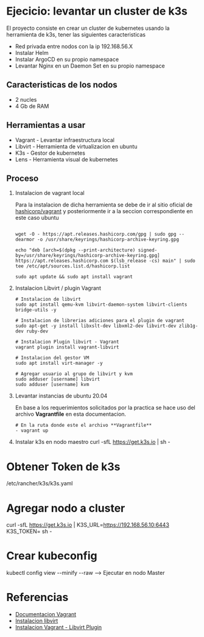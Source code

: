 # Ejecicio: levantar un cluster de k3s 

El proyecto consiste en crear un cluster de kubernetes usando la herramienta de k3s, tener las siguientes caracteristicas

- Red privada entre nodos con la ip 192.168.56.X 
- Instalar Helm
- Instalar ArgoCD en su propio namespace
- Levantar Nginx en un Daemon Set en su propio namespace

## Caracteristicas de los nodos

- 2 nucles
- 4 Gb de RAM

## Herramientas a usar

- Vagrant - Levantar infraestructura local
- Libvirt - Herramienta de virtualizacion en ubuntu
- K3s     - Gestor de kubernetes
- Lens    - Herramienta visual de kubernetes

## Proceso

1. Instalacion de vagrant local

    Para la instalacion de dicha herramienta se debe de ir al sitio oficial de [hashicorp/vagrant](https://developer.hashicorp.com/vagrant/install) y posteriormente ir a la seccion correspondiente en este caso ubuntu
    ```

    wget -O - https://apt.releases.hashicorp.com/gpg | sudo gpg --dearmor -o /usr/share/keyrings/hashicorp-archive-keyring.gpg

    echo "deb [arch=$(dpkg --print-architecture) signed-by=/usr/share/keyrings/hashicorp-archive-keyring.gpg] https://apt.releases.hashicorp.com $(lsb_release -cs) main" | sudo tee /etc/apt/sources.list.d/hashicorp.list

    sudo apt update && sudo apt install vagrant

    ```

2. Instalacion Libvirt / plugin Vagrant
    ```
    # Instalacion de libvirt
    sudo apt install qemu-kvm libvirt-daemon-system libvirt-clients bridge-utils -y

    # Instalacion de librerias adiciones para el plugin de vagrant
    sudo apt-get -y install libxslt-dev libxml2-dev libvirt-dev zlib1g-dev ruby-dev

    # Instalacion Plugin libvirt - Vagrant 
    vagrant plugin install vagrant-libvirt

    # Instalacion del gestor VM
    sudo apt install virt-manager -y
    
    # Agregar usuario al grupo de libvirt y kvm
    sudo adduser [username] libvirt
    sudo adduser [username] kvm
    ```

3. Levantar instancias de ubuntu 20.04
   
   En base a los requerimientos solicitados por la practica se hace uso del archivo **Vagrantfile** en esta documentacion.

   ```
   # En la ruta donde este el archivo **Vagrantfile**
   - vagrant up
   ```

4. Instalar k3s en nodo maestro
curl -sfL https://get.k3s.io | sh -

# Obtener Token de k3s

/etc/rancher/k3s/k3s.yaml

# Agregar nodo a cluster 

curl -sfL https://get.k3s.io | K3S_URL=https://192.168.56.10:6443 K3S_TOKEN=<Token> sh -

# Crear kubeconfig
kubectl config view --minify --raw --> Ejecutar en nodo Master

# Referencias
- [Documentacion Vagrant](https://developer.hashicorp.com/vagrant/install)
- [Instalacion libvirt](https://phoenixnap.com/kb/ubuntu-install-kvm)
- [Instalacion Vagrant - Libvirt Plugin](https://gist.github.com/PaulNeumann/81f299a7980f0b74cec9c5cc0508172b)